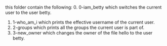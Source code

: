 this folder contain the following:
0. 0-iam_betty which switches the current user to the user betty.
1. 1-who_am_i which prints the effective username of the current user.
2. 2-groups which prints all the groups the current user is part of.
3. 3-new_owner which changes the owner of the file hello to the user betty.
